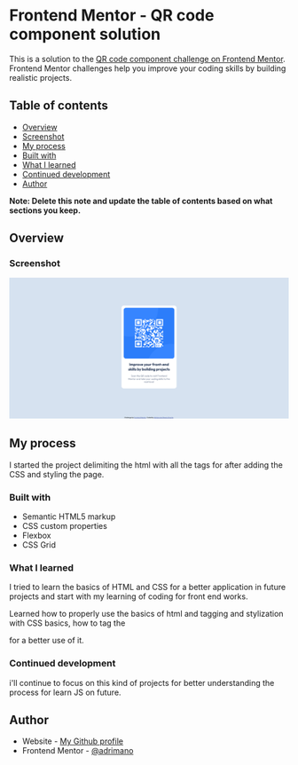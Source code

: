 # Frontend Mentor - QR code component solution

This is a solution to the [QR code component challenge on Frontend Mentor](https://www.frontendmentor.io/challenges/qr-code-component-iux_sIO_H). Frontend Mentor challenges help you improve your coding skills by building realistic projects. 

## Table of contents

- [Overview](#overview)
- [Screenshot](#screenshot)
- [My process](#my-process)
- [Built with](#built-with)
- [What I learned](#what-i-learned)
- [Continued development](#continued-development)
- [Author](#author)

**Note: Delete this note and update the table of contents based on what sections you keep.**

## Overview

### Screenshot

![](./images/Screenshot%202023-01-23%20at%2021-17-50%20Frontend%20Mentor%20QR%20code%20component.png)



## My process
I started the project delimiting the html with all the tags for after adding the CSS and styling the page.

### Built with

- Semantic HTML5 markup
- CSS custom properties
- Flexbox
- CSS Grid


### What I learned

I tried to learn the basics of HTML and CSS for a better application in future projects and start with my learning of coding for front end works. 

Learned how to properly use the basics of html and tagging and stylization with CSS basics, how to tag the <div> for a better use of it.

### Continued development

i'll continue to focus on this kind of projects for better understanding the process for learn JS on future. 


## Author

- Website - [My Github profile](https://github.com/adriamano)
- Frontend Mentor - [@adrimano](https://www.frontendmentor.io/profile/adriamano)


